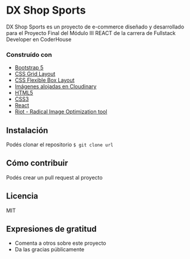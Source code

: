 # DX Shop Sports

DX Shop Sports es un proyecto de e-commerce diseñado y desarrollado para el Proyecto Final del Módulo III REACT de la carrera de Fullstack Developer en CoderHouse


### Construído con

* [Bootstrap 5]("https://getbootstrap.com/docs/5.0/getting-started/")
* [CSS Grid Layout]("https://www.w3.org/TR/css-grid-1/")
* [CSS Flexible Box Layout]("https://www.w3.org/TR/css-flexbox-1/")
* [Imágenes alojadas en Cloudinary]("https://cloudinary.com/")
* [HTML5]("https://dev.w3.org/html5/spec-LC/")
* [CSS3]("https://www.w3.org/TR/2001/WD-css3-roadmap-20010523/")
* [React]("https://es.reactjs.org/")
* [Riot - Radical Image Optimization tool]("https://riot-optimizer.com/")

## Instalación  

Podés clonar el repositorio 
`$ git clone url`


##  Cómo contribuir

Podés crear un pull request al proyecto


## Licencia

MIT


## Expresiones de gratitud

* Comenta a otros sobre este proyecto
* Da las gracias públicamente
